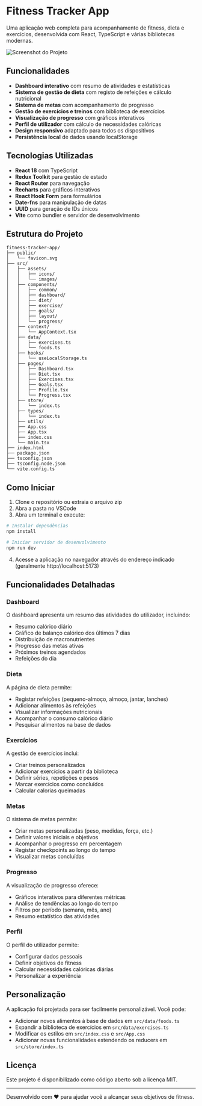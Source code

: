 # Fitness Tracker App

Uma aplicação web completa para acompanhamento de fitness, dieta e exercícios, desenvolvida com React, TypeScript e várias bibliotecas modernas.


![Screenshot do Projeto](.\fitness-tracker-app-src\src\assets\images)

## Funcionalidades

- **Dashboard interativo** com resumo de atividades e estatísticas
- **Sistema de gestão de dieta** com registo de refeições e cálculo nutricional
- **Sistema de metas** com acompanhamento de progresso
- **Gestão de exercícios e treinos** com biblioteca de exercícios
- **Visualização de progresso** com gráficos interativos
- **Perfil de utilizador** com cálculo de necessidades calóricas
- **Design responsivo** adaptado para todos os dispositivos
- **Persistência local** de dados usando localStorage

## Tecnologias Utilizadas

- **React 18** com TypeScript
- **Redux Toolkit** para gestão de estado
- **React Router** para navegação
- **Recharts** para gráficos interativos
- **React Hook Form** para formulários
- **Date-fns** para manipulação de datas
- **UUID** para geração de IDs únicos
- **Vite** como bundler e servidor de desenvolvimento

## Estrutura do Projeto

```
fitness-tracker-app/
├── public/
│   └── favicon.svg
├── src/
│   ├── assets/
│   │   ├── icons/
│   │   └── images/
│   ├── components/
│   │   ├── common/
│   │   ├── dashboard/
│   │   ├── diet/
│   │   ├── exercise/
│   │   ├── goals/
│   │   ├── layout/
│   │   └── progress/
│   ├── context/
│   │   └── AppContext.tsx
│   ├── data/
│   │   ├── exercises.ts
│   │   └── foods.ts
│   ├── hooks/
│   │   └── useLocalStorage.ts
│   ├── pages/
│   │   ├── Dashboard.tsx
│   │   ├── Diet.tsx
│   │   ├── Exercises.tsx
│   │   ├── Goals.tsx
│   │   ├── Profile.tsx
│   │   └── Progress.tsx
│   ├── store/
│   │   └── index.ts
│   ├── types/
│   │   └── index.ts
│   ├── utils/
│   ├── App.css
│   ├── App.tsx
│   ├── index.css
│   └── main.tsx
├── index.html
├── package.json
├── tsconfig.json
├── tsconfig.node.json
└── vite.config.ts
```

## Como Iniciar

1. Clone o repositório ou extraia o arquivo zip
2. Abra a pasta no VSCode
3. Abra um terminal e execute:

```bash
# Instalar dependências
npm install

# Iniciar servidor de desenvolvimento
npm run dev
```

4. Acesse a aplicação no navegador através do endereço indicado (geralmente http://localhost:5173)

## Funcionalidades Detalhadas

### Dashboard

O dashboard apresenta um resumo das atividades do utilizador, incluindo:
- Resumo calórico diário
- Gráfico de balanço calórico dos últimos 7 dias
- Distribuição de macronutrientes
- Progresso das metas ativas
- Próximos treinos agendados
- Refeições do dia

### Dieta

A página de dieta permite:
- Registar refeições (pequeno-almoço, almoço, jantar, lanches)
- Adicionar alimentos às refeições
- Visualizar informações nutricionais
- Acompanhar o consumo calórico diário
- Pesquisar alimentos na base de dados

### Exercícios

A gestão de exercícios inclui:
- Criar treinos personalizados
- Adicionar exercícios a partir da biblioteca
- Definir séries, repetições e pesos
- Marcar exercícios como concluídos
- Calcular calorias queimadas

### Metas

O sistema de metas permite:
- Criar metas personalizadas (peso, medidas, força, etc.)
- Definir valores iniciais e objetivos
- Acompanhar o progresso em percentagem
- Registar checkpoints ao longo do tempo
- Visualizar metas concluídas

### Progresso

A visualização de progresso oferece:
- Gráficos interativos para diferentes métricas
- Análise de tendências ao longo do tempo
- Filtros por período (semana, mês, ano)
- Resumo estatístico das atividades

### Perfil

O perfil do utilizador permite:
- Configurar dados pessoais
- Definir objetivos de fitness
- Calcular necessidades calóricas diárias
- Personalizar a experiência

## Personalização

A aplicação foi projetada para ser facilmente personalizável. Você pode:
- Adicionar novos alimentos à base de dados em `src/data/foods.ts`
- Expandir a biblioteca de exercícios em `src/data/exercises.ts`
- Modificar os estilos em `src/index.css` e `src/App.css`
- Adicionar novas funcionalidades estendendo os reducers em `src/store/index.ts`

## Licença

Este projeto é disponibilizado como código aberto sob a licença MIT.

---

Desenvolvido com ❤️ para ajudar você a alcançar seus objetivos de fitness.
